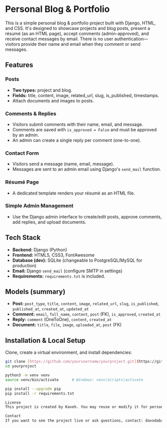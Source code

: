 # Personal Blog & Portfolio

This is a simple personal blog & portfolio project built with Django, HTML, and CSS. It's designed to showcase projects and blog posts, present a résumé (as an HTML page), accept comments (admin-approved), and receive contact messages by email. There is no user authentication—visitors provide their name and email when they comment or send messages.

## Features

### Posts

- **Two types:** project and blog.
- **Fields:** title, content, image, related_url, slug, is_published, timestamps.
- Attach documents and images to posts.

### Comments & Replies

- Visitors submit comments with their name, email, and message.
- Comments are saved with `is_approved = False` and must be approved by an admin.
- An admin can create a single reply per comment (one-to-one).

### Contact Form

- Visitors send a message (name, email, message).
- Messages are sent to an admin email using Django's `send_mail` function.

### Résumé Page

- A dedicated template renders your résumé as an HTML file.

### Simple Admin Management

- Use the Django admin interface to create/edit posts, approve comments, add replies, and upload documents.

## Tech Stack

- **Backend:** Django (Python)
- **Frontend:** HTML5, CSS3, FontAwesome
- **Database (dev):** SQLite (changeable to PostgreSQL/MySQL for production)
- **Email:** Django `send_mail` (configure SMTP in settings)
- **Requirements:** `requirements.txt` is included.

## Models (summary)

- **Post:** `post_type`, `title`, `content`, `image`, `related_url`, `slug`, `is_published`, `published_at`, `created_at`, `updated_at`
- **Comment:** `email`, `full_name`, `content`, `post` (FK), `is_approved`, `created_at`
- **Reply:** `comment` (OneToOne), `content`, `created_at`
- **Document:** `title`, `file`, `image`, `uploaded_at`, `post` (FK)

## Installation & Local Setup

Clone, create a virtual environment, and install dependencies:

```sh
git clone [https://github.com/yourusername/yourproject.git](https://github.com/yourusername/yourproject.git)
cd yourproject

python3 -m venv venv
source venv/bin/activate      # Windows: venv\Scripts\activate

pip install --upgrade pip
pip install -r requirements.txt

License
This project is created by Kaveh. You may reuse or modify it for personal projects. If you want a specific license, add one (e.g., MIT) to the repository.

Contact
If you want to see the project live or ask questions, contact: davodabadikaveh@gmail.com (replace with your preferred contact).